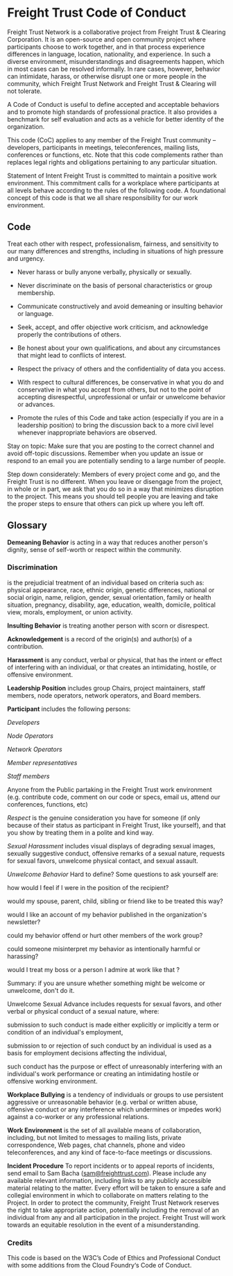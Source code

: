 # Freight Trust Code of Conduct

Freight Trust Network is a collaborative project from Freight Trust & Clearing Corporation. It is an open-source and open community project where participants choose to work together, and in that process experience differences in language, location, nationality, and experience. In such a diverse environment, misunderstandings and disagreements happen, which in most cases can be resolved informally. In rare cases, however, behavior can intimidate, harass, or otherwise disrupt one or more people in the community, which Freight Trust Network and Freight Trust & Clearing will not tolerate.

A Code of Conduct is useful to define accepted and acceptable behaviors and to promote high standards of professional practice. It also provides a benchmark for self evaluation and acts as a vehicle for better identity of the organization.

This code (CoC) applies to any member of the Freight Trust community – developers, participants in meetings, teleconferences, mailing lists, conferences or functions, etc. Note that this code complements rather than replaces legal rights and obligations pertaining to any particular situation.

Statement of Intent
Freight Trust is committed to maintain a positive work environment. This commitment calls for a workplace where participants at all levels behave according to the rules of the following code. A foundational concept of this code is that we all share responsibility for our work environment.

## Code
Treat each other with respect, professionalism, fairness, and sensitivity to our many differences and strengths, including in situations of high pressure and urgency.

- Never harass or bully anyone verbally, physically or sexually.

- Never discriminate on the basis of personal characteristics or group membership.

- Communicate constructively and avoid demeaning or insulting behavior or language.

- Seek, accept, and offer objective work criticism, and acknowledge properly the contributions of others.

- Be honest about your own qualifications, and about any circumstances that might lead to conflicts of interest.

- Respect the privacy of others and the confidentiality of data you access.

- With respect to cultural differences, be conservative in what you do and conservative in what you accept from others, but not to the point of accepting disrespectful, unprofessional or unfair or unwelcome behavior or advances.

- Promote the rules of this Code and take action (especially if you are in a leadership position) to bring the discussion back to a more civil level whenever inappropriate behaviors are observed.

Stay on topic: Make sure that you are posting to the correct channel and avoid off-topic discussions. Remember when you update an issue or respond to an email you are potentially sending to a large number of people.

Step down considerately: Members of every project come and go, and the Freight Trust is no different. When you leave or disengage from the project, in whole or in part, we ask that you do so in a way that minimizes disruption to the project. This means you should tell people you are leaving and take the proper steps to ensure that others can pick up where you left off.

## Glossary
**Demeaning Behavior**
is acting in a way that reduces another person's dignity, sense of self-worth or respect within the community.

### Discrimination
is the prejudicial treatment of an individual based on criteria such as: physical appearance, race, ethnic origin, genetic differences, national or social origin, name, religion, gender, sexual orientation, family or health situation, pregnancy, disability, age, education, wealth, domicile, political view, morals, employment, or union activity.

**Insulting Behavior**
is treating another person with scorn or disrespect.

**Acknowledgement**
is a record of the origin(s) and author(s) of a contribution.

**Harassment**
is any conduct, verbal or physical, that has the intent or effect of interfering with an individual, or that creates an intimidating, hostile, or offensive environment.

**Leadership Position**
includes group Chairs, project maintainers, staff members, node operators, network operators, and Board members.

**Participant**
includes the following persons:

*Developers*

*Node Operators*

*Network Operators* 

*Member representatives*

*Staff members*

Anyone from the Public partaking in the Freight Trust work environment (e.g. contribute code, comment on our code or specs, email us, attend our conferences, functions, etc)

*Respect*
is the genuine consideration you have for someone (if only because of their status as participant in Freight Trust, like yourself), and that you show by treating them in a polite and kind way.

*Sexual Harassment*
includes visual displays of degrading sexual images, sexually suggestive conduct, offensive remarks of a sexual nature, requests for sexual favors, unwelcome physical contact, and sexual assault.

*Unwelcome Behavior*
Hard to define? Some questions to ask yourself are:

how would I feel if I were in the position of the recipient?

would my spouse, parent, child, sibling or friend like to be treated this way?

would I like an account of my behavior published in the organization's newsletter?

could my behavior offend or hurt other members of the work group?

could someone misinterpret my behavior as intentionally harmful or harassing?

would I treat my boss or a person I admire at work like that ?

Summary: if you are unsure whether something might be welcome or unwelcome, don't do it.

Unwelcome Sexual Advance
includes requests for sexual favors, and other verbal or physical conduct of a sexual nature, where:

submission to such conduct is made either explicitly or implicitly a term or condition of an individual's employment,

submission to or rejection of such conduct by an individual is used as a basis for employment decisions affecting the individual,

such conduct has the purpose or effect of unreasonably interfering with an individual's work performance or creating an intimidating hostile or offensive working environment.

**Workplace Bullying**
is a tendency of individuals or groups to use persistent aggressive or unreasonable behavior (e.g. verbal or written abuse, offensive conduct or any interference which undermines or impedes work) against a co-worker or any professional relations.

**Work Environment**
is the set of all available means of collaboration, including, but not limited to messages to mailing lists, private correspondence, Web pages, chat channels, phone and video teleconferences, and any kind of face-to-face meetings or discussions.

**Incident Procedure**
To report incidents or to appeal reports of incidents, send email to Sam Bacha (sam@freighttrust.com). Please include any available relevant information, including links to any publicly accessible material relating to the matter. Every effort will be taken to ensure a safe and collegial environment in which to collaborate on matters relating to the Project. In order to protect the community, Freight Trust Network reserves the right to take appropriate action, potentially including the removal of an individual from any and all participation in the project. Freight Trust will work towards an equitable resolution in the event of a misunderstanding.

### Credits
This code is based on the W3C’s Code of Ethics and Professional Conduct with some additions from the Cloud Foundry‘s Code of Conduct.

